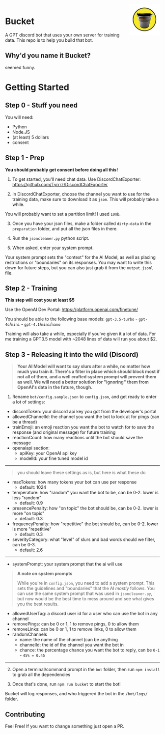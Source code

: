 <img src='bucket.png' width='100' align="right">

# Bucket

A GPT discord bot that uses your own server for training data. This repo is to help you build that bot.

## Why'd you name it Bucket?
seemed funny.

# Getting Started

## Step 0 - Stuff you need
You will need:
- Python
- Node.JS
- (at least) 5 dollars
- consent

## Step 1 - Prep

**You should probably get consent before doing all this!**

  1. To get started, you'll need chat data. Use DiscordChatExporter: https://github.com/Tyrrrz/DiscordChatExporter

  2. In DiscordChatExporter, choose the channel you want to use for the training data, make sure to download it as `json`. This will probably take a while.

 You will probably want to set a partition limit! I used `10mb`.

  3. Once you have your json files, make a folder called `dirty-data` in the `preparation` folder, and put all the json files in there.

  4. Run the `jsoncleaner.py` python script.

  5. When asked, enter your system prompt. 
  
  Your system prompt sets the "context" for the AI Model, as well as placing restrictions or "boundaries" on its responses. You may want to write this down for future steps, but you can also just grab it from the `output.jsonl` file.


## Step 2 - Training
**This step will cost you at least $5**

Use the OpenAI Dev Portal: https://platform.openai.com/finetune/

You should be able to the following base models: `gpt-3.5-turbo` - `gpt-4o`/`mini` - `gpt-4.1`/`mini`/`nano`

Training will also take a while, especially if you've given it a lot of data. For me training a GPT3.5 model with ~2048 lines of data will run you about $2.



## Step 3 - Releasing it into the wild (Discord)

> **Your AI Model will want to say slurs after a while, no matter how much you train it. There's a filter in place which should block most if not all of them, and a well crafted system prompt will prevent them as well. We will need a better solution for "ignoring" them from OpenAI's data in the future, though.**

1. Rename `bot/config.sample.json` to `config.json`, and get ready to enter a lot of settings:

- discordToken: your discord api key you got from the developer's portal
- allowedChannelId: the channel you want the bot to look at for pings (can be a thread)
- trainEmoji: an emoji reaction you want the bot to watch for to save the response (and original message) for future training
- reactionCount: how many reactions until the bot should save the message
- openaiapi section:
  - apiKey: your OpenAI api key
  - modelId: your fine tuned model id

<hr>

  > you should leave these settings as is, but here is what these do
  - maxTokens: how many tokens your bot can use per response
    - default: 1024
  - temperature: how "random" you want the bot to be, can be 0-2. lower is less "random"
    - default: 0.9
  - presencePenalty: how "on topic" the bot should be, can be 0-2. lower is more "on topic"
    - default: 0.3
  - frequencyPenalty: how "repetitive" the bot should be, can be 0-2. lower is more "repetitive"
    - default: 0.3
  - severityCategory: what "level" of slurs and bad words should we filter, can be 0-3.
    - default: 2.6
  <hr>
  
  - systemPrompt: your system prompt that the ai will use

> **A note on system prompts**
>
> While you're in `config.json`, you need to add a system prompt. This sets the guidelines and "boundaries" that the AI *mostly* follows. You can use the same system prompt that was used in `jsoncleaner.py`, but now would be the best time to mess around and see what gives you the best results. 

- allowedUserTag: a discord user id for a user who can use the bot in any channel
- removePings: can be 0 or 1, 1 to remove pings, 0 to allow them
- removeLinks: can be 0 or 1, 1 to remove links, 0 to allow them
- randomChannels
  - name: the name of the channel (can be anything
  - channelId: the id of the channel you want the bot in
  - chance: the percentage chance you want the bot to reply, can be `0-1` - `45% = 0.45`
<hr>

2. Open a terminal/command prompt in the `bot` folder, then run `npm install` to grab all the dependencies
  
3. Once that's done, run `npm run bucket` to start the bot!

Bucket will log responses, and who triggered the bot in the `/bot/logs/` folder. 

## Contributing
Feel Free! If you want to change something just open a PR.
